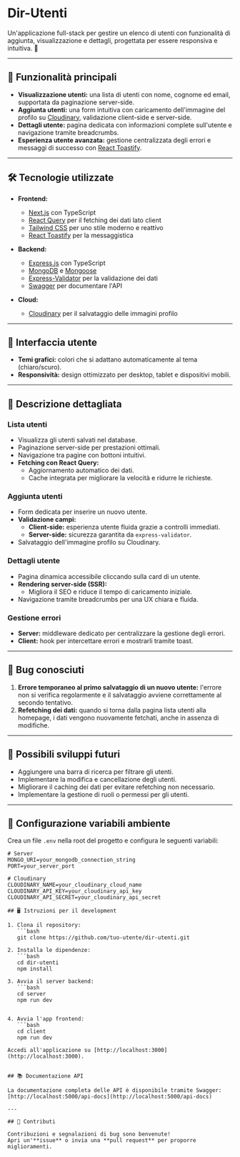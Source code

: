 # Dir-Utenti

Un'applicazione full-stack per gestire un elenco di utenti con funzionalità di aggiunta, visualizzazione e dettagli, progettata per essere responsiva e intuitiva. 🎯

---

## 🚀 Funzionalità principali

- **Visualizzazione utenti:** una lista di utenti con nome, cognome ed email, supportata da paginazione server-side.
- **Aggiunta utenti:** una form intuitiva con caricamento dell'immagine del profilo su [Cloudinary](https://cloudinary.com/), validazione client-side e server-side.
- **Dettagli utente:** pagina dedicata con informazioni complete sull'utente e navigazione tramite breadcrumbs.
- **Esperienza utente avanzata:** gestione centralizzata degli errori e messaggi di successo con [React Toastify](https://github.com/fkhadra/react-toastify).

---

## 🛠️ Tecnologie utilizzate

- **Frontend:**
  - [Next.js](https://nextjs.org/) con TypeScript
  - [React Query](https://tanstack.com/query) per il fetching dei dati lato client
  - [Tailwind CSS](https://tailwindcss.com/) per uno stile moderno e reattivo
  - [React Toastify](https://github.com/fkhadra/react-toastify) per la messaggistica

- **Backend:**
  - [Express.js](https://expressjs.com/) con TypeScript
  - [MongoDB](https://www.mongodb.com/) e [Mongoose](https://mongoosejs.com/)
  - [Express-Validator](https://express-validator.github.io/docs/) per la validazione dei dati
  - [Swagger](https://swagger.io/) per documentare l'API

- **Cloud:**
  - [Cloudinary](https://cloudinary.com/) per il salvataggio delle immagini profilo

---

## 🎨 Interfaccia utente

- **Temi grafici:** colori che si adattano automaticamente al tema (chiaro/scuro).
- **Responsività:** design ottimizzato per desktop, tablet e dispositivi mobili.

---

## 📄 Descrizione dettagliata

### Lista utenti
- Visualizza gli utenti salvati nel database.
- Paginazione server-side per prestazioni ottimali.
- Navigazione tra pagine con bottoni intuitivi.
- **Fetching con React Query:**
  - Aggiornamento automatico dei dati.
  - Cache integrata per migliorare la velocità e ridurre le richieste.

### Aggiunta utenti
- Form dedicata per inserire un nuovo utente.
- **Validazione campi:**
  - **Client-side:** esperienza utente fluida grazie a controlli immediati.
  - **Server-side:** sicurezza garantita da `express-validator`.
- Salvataggio dell'immagine profilo su Cloudinary.

### Dettagli utente
- Pagina dinamica accessibile cliccando sulla card di un utente.
- **Rendering server-side (SSR):**
  - Migliora il SEO e riduce il tempo di caricamento iniziale.
- Navigazione tramite breadcrumbs per una UX chiara e fluida.

### Gestione errori
- **Server:** middleware dedicato per centralizzare la gestione degli errori.
- **Client:** hook per intercettare errori e mostrarli tramite toast.

---

## 🐞 Bug conosciuti

1. **Errore temporaneo al primo salvataggio di un nuovo utente:** l'errore non si verifica regolarmente e il salvataggio avviene correttamente al secondo tentativo.
2. **Refetching dei dati:** quando si torna dalla pagina lista utenti alla homepage, i dati vengono nuovamente fetchati, anche in assenza di modifiche.

---

## 🌟 Possibili sviluppi futuri

- Aggiungere una barra di ricerca per filtrare gli utenti.
- Implementare la modifica e cancellazione degli utenti.
- Migliorare il caching dei dati per evitare refetching non necessario.
- Implementare la gestione di ruoli o permessi per gli utenti.

---

## 🔧 Configurazione variabili ambiente

Crea un file `.env` nella root del progetto e configura le seguenti variabili:

```env
# Server
MONGO_URI=your_mongodb_connection_string
PORT=your_server_port

# Cloudinary
CLOUDINARY_NAME=your_cloudinary_cloud_name
CLOUDINARY_API_KEY=your_cloudinary_api_key
CLOUDINARY_API_SECRET=your_cloudinary_api_secret

## 🖥️ Istruzioni per il development

1. Clona il repository:
   ```bash
   git clone https://github.com/tuo-utente/dir-utenti.git

2. Installa le dipendenze:
   ```bash
   cd dir-utenti
   npm install 

3. Avvia il server backend:
   ```bash
   cd server
   npm run dev


4. Avvia l'app frontend:
   ```bash
   cd client
   npm run dev

Accedi all'applicazione su [http://localhost:3000](http://localhost:3000).


## 📚 Documentazione API

La documentazione completa delle API è disponibile tramite Swagger:  
[http://localhost:5000/api-docs](http://localhost:5000/api-docs)

---

## 🙌 Contributi

Contribuzioni e segnalazioni di bug sono benvenute!  
Apri un'**issue** o invia una **pull request** per proporre miglioramenti.
